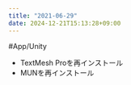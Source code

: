 ```yaml
---
title: "2021-06-29"
date: 2024-12-21T15:13:28+09:00
---
```

#App/Unity
- TextMesh Proを再インストール
- MUNを再インストール
